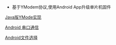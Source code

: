 - 基于YModem协议,使用Android App升级单片机固件

[Java版YMode实现](https://github.com/aesirot/ymodem)

[Android 串口通信](https://github.com/h4de5ing/SerialPortLib)

[Android文件选择](https://github.com/Angads25/android-filepicker)